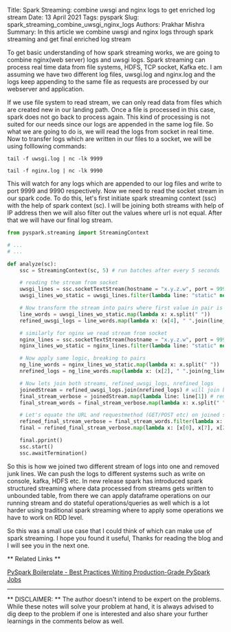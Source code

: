 Title: Spark Streaming: combine uwsgi and nginx logs to get enriched log stream
Date: 13 April 2021
Tags:  pyspark
Slug: spark_streaming_combine_uwsgi_nginx_logs
Authors: Prakhar Mishra
Summary: In this article we combine uwsgi and nginx logs through spark streaming and get final enriched log stream

To get basic understanding of how spark streaming works, we are going to combine nginx(web server) logs and uwsgi logs. Spark streaming can process real time data from file systems, HDFS, TCP socket,
Kafka etc. I am assuming we have two different log files, uwsgi.log and nginx.log and the logs keep appending to the same file as requests are processed by our webserver and application.

If we use file system to read stream, we can only read data from files which are created new in our landing path. Once a file is processed in this case, spark does not go back to process again. This
kind of processing is not suited for our needs since our logs are appended in the same log file. So what we are going to do is, we will read the logs from socket in real time. Now to transfer logs which
are written in our files to a socket, we will be using folllowing commands:

```
tail -f uwsgi.log | nc -lk 9999
```

```
tail -f nginx.log | nc -lk 9990
```

This will watch for any logs which are appended to our log files and write to port 9999 and 9990 respectively.
Now we need to read the socket stream in our spark code. To do this, let's first initiate spark streaming context (ssc) with the help of spark context (sc). I will be joining both streams with help
of IP address then we will also filter out the values where url is not equal. After that we will have our final log stream.


``` python
from pyspark.streaming import StreamingContext

# ...
# ...

def analyze(sc):
    ssc = StreamingContext(sc, 5) # run batches after every 5 seconds

    # reading the stream from socket
    uwsgi_lines = ssc.socketTextStream(hostname = "x.y.z.w", port = 9999)
    uwsgi_lines_wo_static = uwsgi_lines.filter(lambda line: "static" not in line and ("GET" in line or "POST" in line or "PUT" in line))

    # Now transform the stream into pairs where first value in pair is equal to IP address. So this will help us joining two streams on basis of first value of pair.
    line_words = uwsgi_lines_wo_static.map(lambda x: x.split(" "))
    refined_uwsgi_logs = line_words.map(lambda x: (x[4], " ".join(line_words))) # for me IP address in 4th index

    # similarly for nginx we read stream from socket
    nginx_lines = ssc.socketTextStream(hostname = "x.y.z.w", port = 9990)
    nginx_lines_wo_static = nginx_lines.filter(lambda line: "static" not in line and "health" not in line and ("GET" in line or "POST" in line or "PUT" in line))

    # Now apply same logic, breaking to pairs
    ng_line_words = nginx_lines_wo_static.map(lambda x: x.split(" "))
    nrefined_logs = ng_line_words.map(lambda x: (x[2], " ".join(ng_line_words))) # for me IP address in 2nd index in nginx logs

    # Now lets join both streams, refined_uwsgi_logs, nrefined_logs
    joinedStream = refined_uwsgi_logs.join(nrefined_logs) # will join both streams based on first value of each tuple, IP address in our case
    final_stream_verbose = joinedStream.map(lambda line: line[1]) # removing tuples and keeping only second value of tuple
    final_stream_words = final_stream_verbose.map(lambda x: x.split(" "))  # break into list of words based on spaces between

    # Let's equate the URL and requestmethod (GET/POST etc) on joined stream, it will help us remove extra joined items.
    refined_final_stream_verbose = final_stream_words.filter(lambda x: x[2] == x[8] and x[3] == x[9])
    final = refined_final_stream_verbose.map(lambda x: [x[0], x[7], x[2], x[3], x[4], x[5], x[10], x[11]]) # pick the values we want to keep in final stream

    final.pprint()
    ssc.start()
    ssc.awaitTermination()

```


So this is how we joined two different stream of logs into one and removed junk lines. We can push the logs to different systems such as write on console, kafka, HDFS etc.
In new release spark has introduced spark structured streaming where data processed from streams gets written to unbounded table, from there we can apply dataframe operations on our running
stream and do stateful operations/queries as well which is a lot harder using traditional spark streaming where to apply some operations we have to work on RDD level. 

So this was a small use case that I could think of which can make use of spark streaming. I hope you found it useful, Thanks for reading the blog and I will see you in the next one.


** Related Links **

[PySpark Boilerplate - Best Practices Writing Production-Grade PySpark Jobs](https://developerzen.com/best-practices-writing-production-grade-pyspark-jobs-cb688ac4d20f)

___

** DISCLAIMER: ** The author doesn't intend to be expert on the problems. While these notes will solve your problem at hand, it is always advised to dig deep to the problem if one is interested and also share
your further learnings in the comments below as well.
